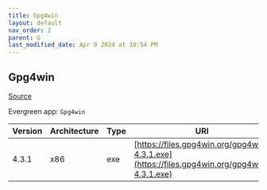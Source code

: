 ```yaml
---
title: Gpg4win
layout: default
nav_order: 2
parent: G
last_modified_date: Apr 9 2024 at 10:54 PM
---
```


## Gpg4win

[Source](https://www.gpg4win.org/)

Evergreen app: `Gpg4win`

| Version | Architecture | Type | URI                                                                                        |
| ------- | ------------ | ---- | ------------------------------------------------------------------------------------------ |
| 4.3.1   | x86          | exe  | [https://files.gpg4win.org/gpg4win-4.3.1.exe](https://files.gpg4win.org/gpg4win-4.3.1.exe) |

